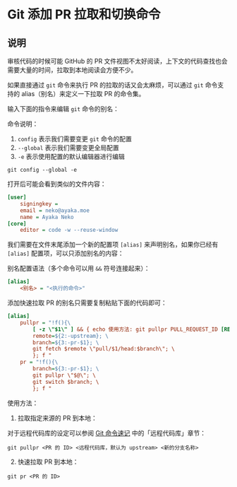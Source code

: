 # Git 添加 PR 拉取和切换命令

## 说明

审核代码的时候可能 GitHub 的 PR 文件视图不太好阅读，上下文的代码查找也会需要大量的时间，拉取到本地阅读会方便不少。

如果直接通过 `git` 命令来执行 PR 的拉取的话又会太麻烦，可以通过 `git` 命令支持的 alias（别名）来定义一下拉取 PR 的命令集。

输入下面的指令来编辑 `git` 命令的别名：

命令说明：

1. `config` 表示我们需要变更 `git` 命令的配置
2. `--global` 表示我们需要变更全局配置
3. `-e` 表示使用配置的默认编辑器进行编辑

```shell
git config --global -e
```

打开后可能会看到类似的文件内容：

```ini
[user]
    signingkey = 
    email = neko@ayaka.moe
    name = Ayaka Neko
[core]
    editor = code -w --reuse-window
```

我们需要在文件末尾添加一个新的配置项 `[alias]` 来声明别名，如果你已经有 `[alias]` 配置项，可以只添加别名的内容：

别名配置语法（多个命令可以用 `&&` 符号连接起来）：

```ini
[alias]
    <别名> = "<执行的命令>"
```

添加快速拉取 PR 的别名只需要复制粘贴下面的代码即可：

```ini
[alias]
    pullpr = "!f(){\
        [ -z \"$1\" ] && { echo 使用方法: git pullpr PULL_REQUEST_ID [REMOTE_NAME] [NEW_BRANCH_NAME]; exit 1; }; \
        remote=${2:-upstream}; \
        branch=${3:-pr-$1}; \
        git fetch $remote \"pull/$1/head:$branch\"; \
        }; f "
    pr = "!f(){\
        branch=${3:-pr-$1}; \
        git pullpr \"$@\"; \
        git switch $branch; \
        }; f "
```

使用方法：

1. 拉取指定来源的 PR 到本地：

对于远程代码库的设定可以参阅 [Git 命令速记](Git%20%E5%91%BD%E4%BB%A4%E9%80%9F%E8%AE%B0.md) 中的「远程代码库」章节：

```shell
git pullpr <PR 的 ID> <远程代码库，默认为 upstream> <新的分支名称>
```

2. 快速拉取 PR 到本地：

```shell
git pr <PR 的 ID>
```
